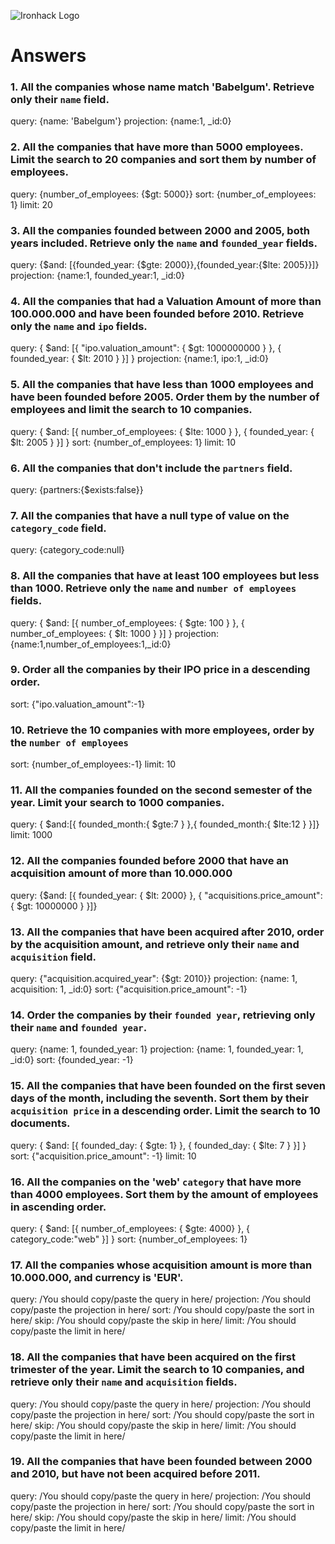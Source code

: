 ![Ironhack Logo](https://i.imgur.com/1QgrNNw.png)

# Answers

### 1. All the companies whose name match 'Babelgum'. Retrieve only their `name` field.

query: {name: 'Babelgum'}
projection: {name:1, \_id:0}

### 2. All the companies that have more than 5000 employees. Limit the search to 20 companies and sort them by **number of employees**.

query: {number_of_employees: {\$gt: 5000}}
sort: {number_of_employees: 1}
limit: 20

### 3. All the companies founded between 2000 and 2005, both years included. Retrieve only the `name` and `founded_year` fields.

query: {$and: [{founded_year: {$gte: 2000}},{founded_year:{\$lte: 2005}}]}
projection: {name:1, founded_year:1, \_id:0}

### 4. All the companies that had a Valuation Amount of more than 100.000.000 and have been founded before 2010. Retrieve only the `name` and `ipo` fields.

query: { $and: [{ "ipo.valuation_amount": { $gt: 1000000000 } }, { founded_year: { \$lt: 2010 } }] }
projection: {name:1, ipo:1, \_id:0}

### 5. All the companies that have less than 1000 employees and have been founded before 2005. Order them by the number of employees and limit the search to 10 companies.

query: { $and: [{ number_of_employees: { $lte: 1000 } }, { founded_year: { \$lt: 2005 } }] }
sort: {number_of_employees: 1}
limit: 10

### 6. All the companies that don't include the `partners` field.

query: {partners:{\$exists:false}}

### 7. All the companies that have a null type of value on the `category_code` field.

query: {category_code:null}

### 8. All the companies that have at least 100 employees but less than 1000. Retrieve only the `name` and `number of employees` fields.

query: { $and: [{ number_of_employees: { $gte: 100 } }, { number_of_employees: { \$lt: 1000 } }] }
projection: {name:1,number_of_employees:1,\_id:0}

### 9. Order all the companies by their IPO price in a descending order.

sort: {"ipo.valuation_amount":-1}

### 10. Retrieve the 10 companies with more employees, order by the `number of employees`

sort: {number_of_employees:-1}
limit: 10

### 11. All the companies founded on the second semester of the year. Limit your search to 1000 companies.

query: { $and:[{ founded_month:{ $gte:7 } },{ founded_month:{ \$lte:12 } }]}
limit: 1000

### 12. All the companies founded before 2000 that have an acquisition amount of more than 10.000.000

query: {$and: [{ founded_year: { $lt: 2000} }, { "acquisitions.price_amount": { \$gt: 10000000 } }]}

### 13. All the companies that have been acquired after 2010, order by the acquisition amount, and retrieve only their `name` and `acquisition` field.

query: {"acquisition.acquired_year": {\$gt: 2010}}
projection: {name: 1, acquisition: 1, \_id:0}
sort: {"acquisition.price_amount": -1}

### 14. Order the companies by their `founded year`, retrieving only their `name` and `founded year`.

query: {name: 1, founded_year: 1}
projection: {name: 1, founded_year: 1, \_id:0}
sort: {founded_year: -1}

### 15. All the companies that have been founded on the first seven days of the month, including the seventh. Sort them by their `acquisition price` in a descending order. Limit the search to 10 documents.

query: { $and: [{ founded_day: { $gte: 1} }, { founded_day: { \$lte: 7 } }] }
sort: {"acquisition.price_amount": -1}
limit: 10

### 16. All the companies on the 'web' `category` that have more than 4000 employees. Sort them by the amount of employees in ascending order.

query: { $and: [{ number_of_employees: { $gte: 4000} }, { category_code:"web" }] }
sort: {number_of_employees: 1}

### 17. All the companies whose acquisition amount is more than 10.000.000, and currency is 'EUR'.

query: /You should copy/paste the query in here/
projection: /You should copy/paste the projection in here/
sort: /You should copy/paste the sort in here/
skip: /You should copy/paste the skip in here/
limit: /You should copy/paste the limit in here/

### 18. All the companies that have been acquired on the first trimester of the year. Limit the search to 10 companies, and retrieve only their `name` and `acquisition` fields.

query: /You should copy/paste the query in here/
projection: /You should copy/paste the projection in here/
sort: /You should copy/paste the sort in here/
skip: /You should copy/paste the skip in here/
limit: /You should copy/paste the limit in here/

### 19. All the companies that have been founded between 2000 and 2010, but have not been acquired before 2011.

query: /You should copy/paste the query in here/
projection: /You should copy/paste the projection in here/
sort: /You should copy/paste the sort in here/
skip: /You should copy/paste the skip in here/
limit: /You should copy/paste the limit in here/
